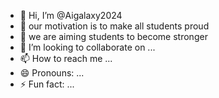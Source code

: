 - 👋 Hi, I’m @Aigalaxy2024
- 👀 our motivation is to make all students proud 
- 🌱 we are aiming students to become stronger 
- 💞️ I’m looking to collaborate on ...
- 📫 How to reach me ...
- 😄 Pronouns: ...
- ⚡ Fun fact: ...

<!---
Aigalaxy2024/Aigalaxy2024 is a ✨ special ✨ repository because its `README.md` (this file) appears on your GitHub profile.
You can click the Preview link to take a look at your changes.
--->
